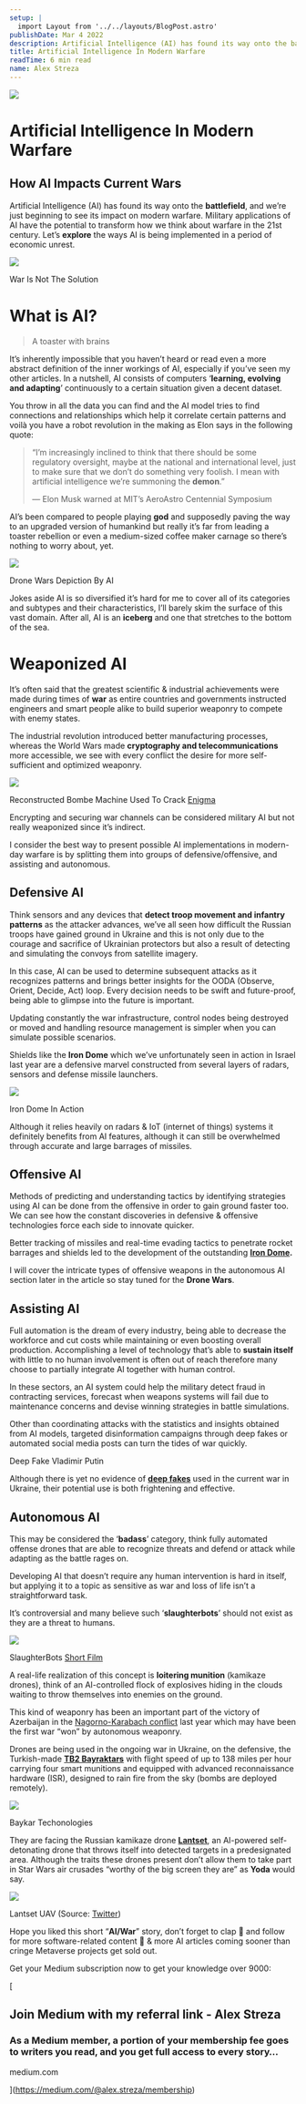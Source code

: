 ```yaml
---
setup: |
  import Layout from '../../layouts/BlogPost.astro'
publishDate: Mar 4 2022
description: Artificial Intelligence (AI) has found its way onto the battlefield, and we’re just beginning to see its impact on modern warfare. Military applications of AI have the potential to transform how we…
title: Artificial Intelligence In Modern Warfare
readTime: 6 min read
name: Alex Streza
---
```


![](https://miro.medium.com/max/1400/1*IMog-6PSYQCGiww8rykTcA.png)

# Artificial Intelligence In Modern Warfare

## How AI Impacts Current Wars

Artificial Intelligence (AI) has found its way onto the **battlefield**, and we’re just beginning to see its impact on modern warfare. Military applications of AI have the potential to transform how we think about warfare in the 21st century. Let’s **explore** the ways AI is being implemented in a period of economic unrest.

![](https://miro.medium.com/max/1000/0*EHsWXswaWm0hIOSH.jpg)

War Is Not The Solution

# What is AI?

> A toaster with brains

It’s inherently impossible that you haven’t heard or read even a more abstract definition of the inner workings of AI, especially if you’ve seen my other articles. In a nutshell, AI consists of computers ‘**learning, evolving and adapting**’ continuously to a certain situation given a decent dataset.

You throw in all the data you can find and the AI model tries to find connections and relationships which help it correlate certain patterns and voilà you have a robot revolution in the making as Elon says in the following quote:

> “I’m increasingly inclined to think that there should be some regulatory oversight, maybe at the national and international level, just to make sure that we don’t do something very foolish. I mean with artificial intelligence we’re summoning the **demon**.”
>
> — Elon Musk warned at MIT’s AeroAstro Centennial Symposium

AI’s been compared to people playing **god** and supposedly paving the way to an upgraded version of humankind but really it’s far from leading a toaster rebellion or even a medium-sized coffee maker carnage so there’s nothing to worry about, yet.

![](https://miro.medium.com/max/1400/1*ULLiUaKUbmo7MJ_iOQ6wNQ.png)

Drone Wars Depiction By AI

Jokes aside AI is so diversified it’s hard for me to cover all of its categories and subtypes and their characteristics, I’ll barely skim the surface of this vast domain. After all, AI is an **iceberg** and one that stretches to the bottom of the sea.

# Weaponized AI

It’s often said that the greatest scientific & industrial achievements were made during times of **war** as entire countries and governments instructed engineers and smart people alike to build superior weaponry to compete with enemy states.

The industrial revolution introduced better manufacturing processes, whereas the World Wars made **cryptography and telecommunications** more accessible, we see with every conflict the desire for more self-sufficient and optimized weaponry.

![](https://miro.medium.com/max/1400/0*E3i04nY-95kOd-nA.jpg)

Reconstructed Bombe Machine Used To Crack [Enigma](https://brilliant.org/wiki/enigma-machine/)

Encrypting and securing war channels can be considered military AI but not really weaponized since it’s indirect.

I consider the best way to present possible AI implementations in modern-day warfare is by splitting them into groups of defensive/offensive, and assisting and autonomous.

## Defensive AI

Think sensors and any devices that **detect troop movement and infantry patterns** as the attacker advances, we’ve all seen how difficult the Russian troops have gained ground in Ukraine and this is not only due to the courage and sacrifice of Ukrainian protectors but also a result of detecting and simulating the convoys from satellite imagery.

In this case, AI can be used to determine subsequent attacks as it recognizes patterns and brings better insights for the OODA (Observe, Orient, Decide, Act) loop. Every decision needs to be swift and future-proof, being able to glimpse into the future is important.

Updating constantly the war infrastructure, control nodes being destroyed or moved and handling resource management is simpler when you can simulate possible scenarios.

Shields like the **Iron Dome** which we’ve unfortunately seen in action in Israel last year are a defensive marvel constructed from several layers of radars, sensors and defense missile launchers.

![](https://miro.medium.com/max/1400/0*wOePCPxpipDMmxmn.jpg)

Iron Dome In Action

Although it relies heavily on radars & IoT (internet of things) systems it definitely benefits from AI features, although it can still be overwhelmed through accurate and large barrages of missiles.

## Offensive AI

Methods of predicting and understanding tactics by identifying strategies using AI can be done from the offensive in order to gain ground faster too. We can see how the constant discoveries in defensive & offensive technologies force each side to innovate quicker.

Better tracking of missiles and real-time evading tactics to penetrate rocket barrages and shields led to the development of the outstanding [**Iron Dome**](https://www.bbc.com/news/world-middle-east-20385306)**.**

I will cover the intricate types of offensive weapons in the autonomous AI section later in the article so stay tuned for the **Drone Wars**.

## Assisting AI

Full automation is the dream of every industry, being able to decrease the workforce and cut costs while maintaining or even boosting overall production. Accomplishing a level of technology that’s able to **sustain itself** with little to no human involvement is often out of reach therefore many choose to partially integrate AI together with human control.

In these sectors, an AI system could help the military detect fraud in contracting services, forecast when weapons systems will fail due to maintenance concerns and devise winning strategies in battle simulations.

Other than coordinating attacks with the statistics and insights obtained from AI models, targeted disinformation campaigns through deep fakes or automated social media posts can turn the tides of war quickly.

Deep Fake Vladimir Putin

Although there is yet no evidence of [**deep fakes**](https://medium.com/@alex.streza/i-deep-faked-myself-in-every-meeting-for-a-whole-week-23901deed017) used in the current war in Ukraine, their potential use is both frightening and effective.

## Autonomous AI

This may be considered the ‘**badass**’ category, think fully automated offense drones that are able to recognize threats and defend or attack while adapting as the battle rages on.

Developing AI that doesn’t require any human intervention is hard in itself, but applying it to a topic as sensitive as war and loss of life isn’t a straightforward task.

It’s controversial and many believe such ‘**slaughterbots**’ should not exist as they are a threat to humans.

![](https://miro.medium.com/max/1400/0*t4fhWUcdmqbljp0f.jpg)

SlaughterBots [Short Film](https://www.youtube.com/watch?v=9fa9lVwHHqg)

A real-life realization of this concept is **loitering munition** (kamikaze drones), think of an AI-controlled flock of explosives hiding in the clouds waiting to throw themselves into enemies on the ground.

This kind of weaponry has been an important part of the victory of Azerbaijan in the [Nagorno-Karabach conflict](https://www.crisisgroup.org/content/nagorno-karabakh-conflict-visual-explainer) last year which may have been the first war “won” by autonomous weaponry.

Drones are being used in the ongoing war in Ukraine, on the defensive, the Turkish-made [**TB2 Bayraktars**](https://www.baykartech.com/en/uav/bayraktar-tb2/) with flight speed of up to 138 miles per hour carrying four smart munitions and equipped with advanced reconnaissance hardware (ISR), designed to rain fire from the sky (bombs are deployed remotely).

![](https://miro.medium.com/max/1400/1*As2An91pZMadZ2ewD43LNg.png)

Baykar Techonologies

They are facing the Russian kamikaze drone [**Lantset**](https://www.realcleardefense.com/articles/2021/05/06/russian_uav_technology_and_loitering_munitions_775980.html), an AI-powered self-detonating drone that throws itself into detected targets in a predesignated area. Although the traits these drones present don’t allow them to take part in Star Wars air crusades “worthy of the big screen they are” as **Yoda** would say.

![](https://miro.medium.com/max/1400/0*gABKf29u6fPlX6z5)

Lantset UAV (Source: [Twitter](https://twitter.com/RALee85/status/1143253201434664961/photo/3))

Hope you liked this short “**AI/War**” story, don’t forget to clap 👏 and follow for more software-related content 🚀 & more AI articles coming sooner than cringe Metaverse projects get sold out.

Get your Medium subscription now to get your knowledge over 9000:

[

## Join Medium with my referral link - Alex Streza

### As a Medium member, a portion of your membership fee goes to writers you read, and you get full access to every story…

medium.com

](https://medium.com/@alex.streza/membership)
